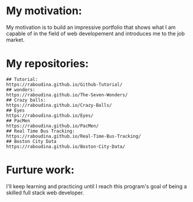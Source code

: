 # My motivation:

My  motivation is to build an impressive portfolio that shows what I am capable of in the field of web developement and introduces me to the job market.

# My repositories:

    ## Tutorial:
    https://raboudina.github.io/Github-Tutorial/
    ## wonders:
    https://raboudina.github.io/The-Seven-Wonders/
    ## Crazy balls:
    https://raboudina.github.io/Crazy-Balls/
    ## Eyes
    https://raboudina.github.io/Eyes/
    ## PacMen
    https://raboudina.github.io/PacMen/
    ## Real Time Bus Tracking:
    https://raboudina.github.io/Real-Time-Bus-Tracking/
    ## Boston City Data
    https://raboudina.github.io/Boston-City-Data/
 


# Furture work:

I'll keep learning and practicing until I reach this program's goal of being a skilled full stack web developer.
